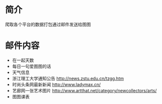 # 简介
爬取各个平台的数据打包通过邮件发送给图图

# 邮件内容
- 在一起天数
- 每日一句爱图图的话
- 天气信息
- 浙江理工大学通知公告 http://news.zstu.edu.cn/tzgg.htm
- 时尚头条网最新新闻 http://www.ladymax.cn/
- 艺廊网一张艺术图片 http://www.artthat.net/category/newcollectors/arts/
- 图图课表
